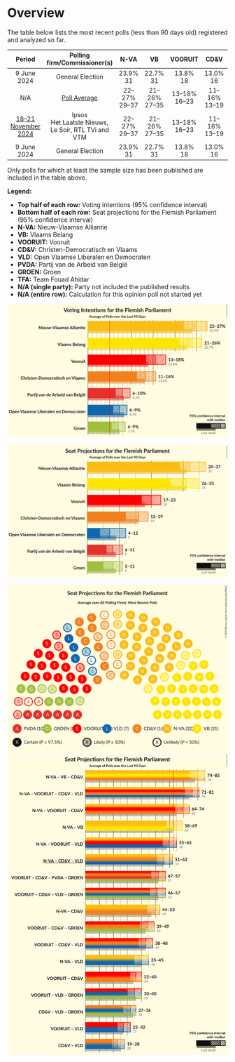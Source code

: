 # Overview

The table below lists the most recent polls (less than 90 days old) registered and analyzed so far.

| Period     | Polling firm/Commissioner(s) | N-VA | VB | VOORUIT | CD&V | VLD | PVDA | GROEN | TFA |
|:----------:|:----------------------------:|:--:|:--:|:--:|:--:|:--:|:--:|:--:|:--:|
| 9 June 2024 | General Election | 23.9% <br> 31 | 22.7% <br> 31 | 13.8% <br> 18 | 13.0% <br> 16 | 8.3% <br> 9 | 8.3% <br> 9 | 7.3% <br> 9 | 0.3% <br> 1 |
| N/A | [Poll Average](average.html) | 22–27% <br> 29–37 | 21–26% <br> 27–35 | 13–18% <br> 16–23 | 11–16% <br> 13–19 | 6–9% <br> 3–11 | 6–10% <br> 6–11 | 6–9% <br> 5–11 | 0–1% <br> 0–3 |
| [18–21 November 2024](2024-11-21-Ipsos.html) | Ipsos <br> Het Laatste Nieuws, Le Soir, RTL TVi and VTM | 22–27% <br> 29–37 | 21–26% <br> 27–35 | 13–18% <br> 16–23 | 11–16% <br> 13–19 | 6–9% <br> 3–11 | 6–10% <br> 6–11 | 5–9% <br> 5–11 | 0–1% <br> 0–3 |
| 9 June 2024 | General Election | 23.9% <br> 31 | 22.7% <br> 31 | 13.8% <br> 18 | 13.0% <br> 16 | 8.3% <br> 9 | 8.3% <br> 9 | 7.3% <br> 9 | 0.3% <br> 1 |

Only polls for which at least the sample size has been published are included in the table above.

**Legend:**
+ **Top half of each row:** Voting intentions (95% confidence interval)
+ **Bottom half of each row:** Seat projections for the Flemish Parliament (95% confidence interval)
+ **N-VA:** Nieuw-Vlaamse Alliantie
+ **VB:** Vlaams Belang
+ **VOORUIT:** Vooruit
+ **CD&V:** Christen-Democratisch en Vlaams
+ **VLD:** Open Vlaamse Liberalen en Democraten
+ **PVDA:** Partij van de Arbeid van België
+ **GROEN:** Groen
+ **TFA:** Team Fouad Ahidar
+ **N/A (single party):** Party not included the published results
+ **N/A (entire row):** Calculation for this opinion poll not started yet


![Graph with voting intentions not yet produced](average.png "Voting Intentions")

![Graph with seats not yet produced](average-seats.png "Seats")

![Graph with seating plan not yet produced](average-seating-plan.png "Seating Plan")
![Graph with coalitions seats not yet produced](average-coalitions-seats.png "Coalitions Seats")
